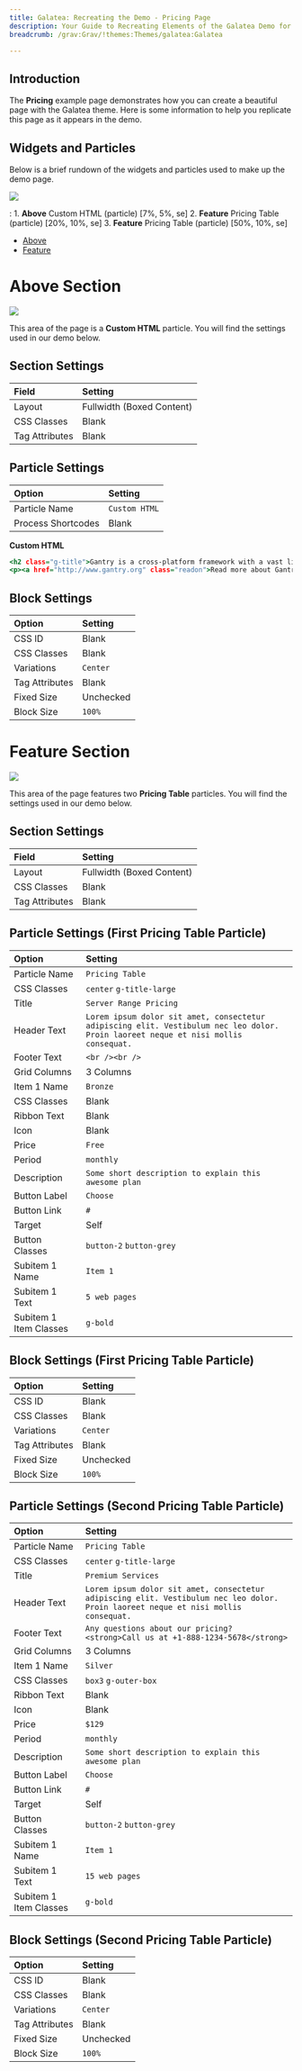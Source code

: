 ```yaml
---
title: Galatea: Recreating the Demo - Pricing Page
description: Your Guide to Recreating Elements of the Galatea Demo for Grav
breadcrumb: /grav:Grav/!themes:Themes/galatea:Galatea

---
```


## Introduction

The **Pricing** example page demonstrates how you can create a beautiful page with the Galatea theme. Here is some information to help you replicate this page as it appears in the demo.

## Widgets and Particles

Below is a brief rundown of the widgets and particles used to make up the demo page.

![](assets/page_pricing.jpeg)

:   1. **Above** Custom HTML (particle) [7%, 5%, se]
    2. **Feature** Pricing Table (particle) [20%, 10%, se]
    3. **Feature** Pricing Table (particle) [50%, 10%, se]

* [Above](#above-section)
* [Feature](#feature-section)

# Above Section

![](assets/page_pricing_1.jpeg)

This area of the page is a **Custom HTML** particle. You will find the settings used in our demo below.

## Section Settings

| Field          | Setting                   |
| :-----         | :-----                    |
| Layout         | Fullwidth (Boxed Content) |
| CSS Classes    | Blank                     |
| Tag Attributes | Blank                     |

## Particle Settings

| Option             | Setting       |
| :-----             | :-----        |
| Particle Name      | `Custom HTML` |
| Process Shortcodes | Blank         |

**Custom HTML**

~~~ .html
<h2 class="g-title">Gantry is a cross-platform framework with a vast library of standardized features and functions, to make powerful, flexible themes.</h2>
<p><a href="http://www.gantry.org" class="readon">Read more about Gantry</a></p>
~~~

## Block Settings

| Option         | Setting   |
| :-----         | :-----    |
| CSS ID         | Blank     |
| CSS Classes    | Blank     |
| Variations     | `Center`  |
| Tag Attributes | Blank     |
| Fixed Size     | Unchecked |
| Block Size     | `100%`    |

# Feature Section

![](assets/page_pricing_2.jpeg)

This area of the page features two **Pricing Table** particles. You will find the settings used in our demo below.

## Section Settings

| Field          | Setting                   |
| :-----         | :-----                    |
| Layout         | Fullwidth (Boxed Content) |
| CSS Classes    | Blank                     |
| Tag Attributes | Blank                     |

## Particle Settings (First Pricing Table Particle)

| Option                 | Setting                                                                                                                            |
| :-----                 | :-----                                                                                                                             |
| Particle Name          | `Pricing Table`                                                                                                                    |
| CSS Classes            | `center` `g-title-large`                                                                                                           |
| Title                  | `Server Range Pricing`                                                                                                             |
| Header Text            | `Lorem ipsum dolor sit amet, consectetur adipiscing elit. Vestibulum nec leo dolor. Proin laoreet neque et nisi mollis consequat.` |
| Footer Text            | `<br /><br />`                                                                                                                     |
| Grid Columns           | 3 Columns                                                                                                                          |
| Item 1 Name            | `Bronze`                                                                                                                           |
| CSS Classes            | Blank                                                                                                                              |
| Ribbon Text            | Blank                                                                                                                              |
| Icon                   | Blank                                                                                                                              |
| Price                  | `Free`                                                                                                                             |
| Period                 | `monthly`                                                                                                                          |
| Description            | `Some short description to explain this awesome plan`                                                                              |
| Button Label           | `Choose`                                                                                                                           |
| Button Link            | `#`                                                                                                                                |
| Target                 | Self                                                                                                                               |
| Button Classes         | `button-2` `button-grey`                                                                                                           |
| Subitem 1 Name         | `Item 1`                                                                                                                           |
| Subitem 1 Text         | `5 web pages`                                                                                                                      |
| Subitem 1 Item Classes | `g-bold`                                                                                                                           |

## Block Settings (First Pricing Table Particle)

| Option         | Setting   |
| :-----         | :-----    |
| CSS ID         | Blank     |
| CSS Classes    | Blank     |
| Variations     | `Center`  |
| Tag Attributes | Blank     |
| Fixed Size     | Unchecked |
| Block Size     | `100%`    |

## Particle Settings (Second Pricing Table Particle)

| Option                 | Setting                                                                                                                            |
| :-----                 | :-----                                                                                                                             |
| Particle Name          | `Pricing Table`                                                                                                                    |
| CSS Classes            | `center` `g-title-large`                                                                                                           |
| Title                  | `Premium Services`                                                                                                                 |
| Header Text            | `Lorem ipsum dolor sit amet, consectetur adipiscing elit. Vestibulum nec leo dolor. Proin laoreet neque et nisi mollis consequat.` |
| Footer Text            | `Any questions about our pricing? <strong>Call us at +1-888-1234-5678</strong>`                                                    |
| Grid Columns           | 3 Columns                                                                                                                          |
| Item 1 Name            | `Silver`                                                                                                                           |
| CSS Classes            | `box3` `g-outer-box`                                                                                                               |
| Ribbon Text            | Blank                                                                                                                              |
| Icon                   | Blank                                                                                                                              |
| Price                  | `$129`                                                                                                                             |
| Period                 | `monthly`                                                                                                                          |
| Description            | `Some short description to explain this awesome plan`                                                                              |
| Button Label           | `Choose`                                                                                                                           |
| Button Link            | `#`                                                                                                                                |
| Target                 | Self                                                                                                                               |
| Button Classes         | `button-2` `button-grey`                                                                                                           |
| Subitem 1 Name         | `Item 1`                                                                                                                           |
| Subitem 1 Text         | `15 web pages`                                                                                                                     |
| Subitem 1 Item Classes | `g-bold`                                                                                                                           |

## Block Settings (Second Pricing Table Particle)

| Option         | Setting   |
| :-----         | :-----    |
| CSS ID         | Blank     |
| CSS Classes    | Blank     |
| Variations     | `Center`  |
| Tag Attributes | Blank     |
| Fixed Size     | Unchecked |
| Block Size     | `100%`    |